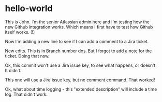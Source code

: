 # hello-world

This is John. I'm the senior Atlassian admin here and I'm testing how the new Github integration works. Which means I first have to test how Github itself works. (!)

Now I'm adding a new line to see if I can add a comment to a Jira ticket.

New edits. This is in Branch number dos. 
But I forgot to add a note for the ticket. Doing that now.

Ok, this commit won't use a Jira issue key, to see what happens, or doesn't.
It didn't. 

This one will use a Jira issue key, but no comment command.
That worked!

Ok, what about time logging - this "extended description" will include a time log.
That didn't work.
